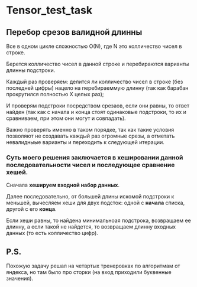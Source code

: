 # Tensor_test_task

## Перебор срезов валидной длинны

Все в одном цикле сложностью O(N), где N это колличество чисел в строке.

Берется колличество чисел в данной строке и перебираются варианты длинны подстроки.

Каждый раз проверяем: делится ли колличество чисел в строке (без последней цифры) нацело на перебираеммую длинну (так как барабан прокрутился полностью X целых раз);

И проверям подстроки посредством срезаов, если они равны, то ответ найден (так как с начала и конца стоят одинаковые подстроки, то их и сравниваем, при этом они могут и совпадать).

Важно проверять именно в таком порядке, так как такие условия позволяют не создавать каждый раз огромные срезы, а отметать невалидныые варианты и переходить к следующей итерации.



### Суть моего решения заключается в хешировании данной последовательности чисел и последующее сравнение хешей.

Сначала **хешируем входной набор данных**.

Далее последовательно, от большей длины искомой подстроки к меньшей, вычесляем хеши для двух подсток: одной с **начала** списка, другой с его **конца**.

Если хеши равны, то найдена минимальноая подстрока, возвращаем ее длинну, а если такой не найдется, то возвращаем длинну входных данных (то есть колличество цифр).

## P.S.
Похожую задачу решал на четвртых тренеровках по алгоритмам от яндекса, но там было про сторки (на вход приходили буквенные значения).
